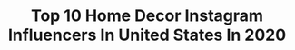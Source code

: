 ---
title: Top 10 Home Decor Instagram Influencers In United States In 2020
description: >-
  Find top home decor Instagram influencers in United States in 2020. Most popular hashtags: #homedecor #diy #ad #falldecor.
platform: Instagram
hits: 2831
text_top: Analyze the best Instagram profiles on inBeat.
text_bottom: Our platform aggregates 2831 Instagram influencers like this in United States for you to work with.
profiles:
  - username: "madisonclevenstine"
    fullname: >-
      Madison Clevenstine
    bio: >-
      • Style + Lifestyle Blog | Musings by Madison • A modern gal’s guide to feminine, classic style, beauty, home decor, & more. • SHOP MY FALL CAPSULE ⬇️
    location: "United States"
    followers: 15479
    engagement: 664
    commentsToLikes: 0.069061
    id: ck5cctexshzdc0i11mxnb46p3
    verified: false
    hashtags: "#ltkunder100, #attheomni, #ltkhome, #omnihotels"
  - username: "letiespadas"
    fullname: >-
      𝐋𝐞𝐭𝐲 𝐄𝐬𝐩𝐚𝐝𝐚𝐬
    bio: >-
      Lifestyle|fashion|homedecor|abogada 📩 letyespadas7@gmail.com 🛍 código @sheinofficial 15% OFF “Lety” 𝐼𝓈𝒶𝒾𝒶𝒽 𝟦𝟣:𝟣𝟢 🕊 CEO @letyespadasboutique
    location: "United States"
    followers: 53407
    engagement: 209
    commentsToLikes: 0.093273
    id: ck0vzx5csbbkn0i19smj5hx8k
    verified: false
    hashtags: "#shopalfaparfusa, #ad, #patmcgrathlabs, #cheirosa62candle"
  - username: "mayrafarret"
    fullname: >-
      Mayra Farret
    bio: >-
      Fashion.Beauty.Lifestyle.HomeDecor.Crafts Mom of 👦🏼s and 🐶s Born in 🇲🇽living in 🇺🇸 Official cast member of Texicanas; @bravotv @tlc Content Creator
    location: "United States"
    followers: 30798
    engagement: 382
    commentsToLikes: 0.019927
    id: ck5hn6zsqnbow0i11akpybgo5
    verified: false
    hashtags: "#sanantoniobotanicalgarden, #boots, #mexicanblogger, #momlifebelike"
  - username: "mygorgeousmessylife"
    fullname: >-
      ♡𑁍 𝑨𝒍𝒚𝒔𝒔𝒂 𑁍♡
    bio: >-
      🌿#calitotexas 💗𝓦𝓲𝓯𝓮🍷𝓜𝓪𝓶𝓪 ☕️ 🌿#worship ✞ 𝕃𝕖𝕒𝕕𝕖𝕣 ✞ 💗#hallmark 𝐉𝐮𝐧𝐤𝐢𝐞💕 🌿#targetfinds🎯 #amazonlove 💗#homedecor kinda🤷🏼‍♀️ 🌿𝕃𝕚𝕧𝕚𝕟𝕘 𝕎𝕖𝕝𝕝🙌🏻 💗𝐃𝐌 𝗍𝗈 #collab
    location: "United States"
    followers: 17815
    engagement: 475
    commentsToLikes: 0.113068
    id: ck15s0swdanyh0i19dikuvot1
    verified: false
    hashtags: "#amiright, #linkinbio, #guthealthmatters, #swipeleft"
  - username: "coffeycustombuilds"
    fullname: >-
      Mike Coffey
    bio: >-
      // 🔨Woodworker🔨//\\📸 Content Creator📸 \\ #woodworking #furniture #homedecor Co-Host of: @anotherwoodshoppodcast Partnered with: @macbeathhardwood
    location: "United States"
    followers: 32871
    engagement: 251
    commentsToLikes: 0.141361
    id: ck6u5aznb8kz40j71lfwomofs
    verified: false
    hashtags: "#shoporganization, #diy, #wooden, #woodshop"
  - username: "alexanderreneedesign"
    fullname: >-
      Ashley | Decor, DIY & Family
    bio: >-
      🖤Inspiring #homedecor, #DIYs, organization & family life 💫 Creating e-designs for the busy person 📧 ashley@alexanderrenee.design 📍Atlanta, GA
    location: "United States"
    followers: 30505
    engagement: 564
    commentsToLikes: 0.139817
    id: ck55q5olec4jh0i11d32j1dqx
    verified: false
    hashtags: "#designdecorlovers, #diychristmas, #diyornaments, #christmastree"
  - username: "home_is_number85"
    fullname: >-
      Home Is Number 85
    bio: >-
      | Our Next chapter⁣⁣ | | The Alnwick by Barratt | | Decorating a blank canvas ⁣⁣| | Neutral decor with a splash of colour| #neutraldecor #homedecor
    location: "United States"
    followers: 9725
    engagement: 471
    commentsToLikes: 0.200517
    id: ckf5vu77apxej0j23eg1wgouu
    verified: false
    hashtags: ""
  - username: "makeupsessions"
    fullname: >-
      Beti Petkovski
    bio: >-
      📍 Boulder, CO #Makeup, #Skincare and all things #Beauty #homedecor in the making Email:makeupsessions@gmail.com
    location: "United States"
    followers: 103191
    engagement: 54
    commentsToLikes: 0.108887
    id: ckaoqovt6jomn0i78wtha8nsb
    verified: false
    hashtags: "#skincareroutine, #beautylish, #homedecor, #newmakeup"
  - username: "ello_betty"
    fullname: >-
      Jaclyn Dryden
    bio: >-
      Loving life each day is my motto. I adore #tech #influencer #lifestyle #travel #homedecor email: hellobettycompany@gmail.com
    location: "United States"
    followers: 19969
    engagement: 42
    commentsToLikes: 0.085942
    id: ck6ud0sbtigh20j71uw5mytgq
    verified: false
    hashtags: "#dogoftheday, #dogsofinstagram, #crafts, #homedecor"
  - username: "rebeccarobeson"
    fullname: >-
      Rebecca Robeson
    bio: >-
      Interior Designer, YouTuber, Creator of the Design Sessions #kinwoven #robesondesign #homedecor #christmastree #influencer #instastyle #inspiration
    location: "United States"
    followers: 169437
    engagement: 202
    commentsToLikes: 0.052094
    id: ck14ij2sufnou0i197ruv5odl
    verified: false
    hashtags: "#instastyle, #kinwoven, #interiordesign, #bedroomstyle"
---